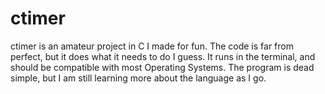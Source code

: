 # ctimer
ctimer is an amateur project in C I made for fun. The code is far from perfect, but it does what it needs to do I guess. It runs in the terminal, and should be compatible with most Operating Systems. The program is dead simple, but I am still learning more about the language as I go.
